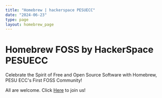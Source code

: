 ```yaml
---
title: "Homebrew | hackerspace PESUECC"
date: "2024-06-23"
type: page
layout: homebrew_page
---
```


# Homebrew FOSS by HackerSpace PESUECC

Celebrate the Spirit of Free and Open Source Software with Homebrew, PESU ECC's First FOSS Community!

All are welcome. Click [Here](/getstarted/) to join us!
